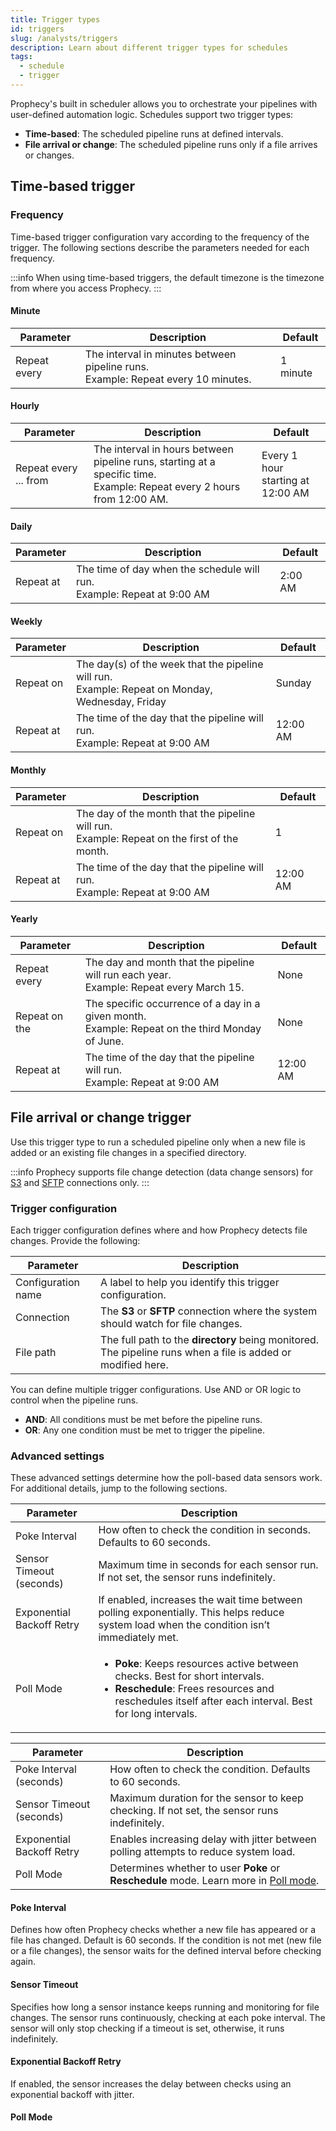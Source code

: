 ```yaml
---
title: Trigger types
id: triggers
slug: /analysts/triggers
description: Learn about different trigger types for schedules
tags:
  - schedule
  - trigger
---
```


Prophecy's built in scheduler allows you to orchestrate your pipelines with user-defined automation logic. Schedules support two trigger types:

- **Time-based**: The scheduled pipeline runs at defined intervals.
- **File arrival or change**: The scheduled pipeline runs only if a file arrives or changes.

## Time-based trigger

### Frequency

Time-based trigger configuration vary according to the frequency of the trigger. The following sections describe the parameters needed for each frequency.

:::info
When using time-based triggers, the default timezone is the timezone from where you access Prophecy.
:::

#### Minute

| Parameter    | Description                                                                          | Default  |
| ------------ | ------------------------------------------------------------------------------------ | -------- |
| Repeat every | The interval in minutes between pipeline runs.<br/>Example: Repeat every 10 minutes. | 1 minute |

#### Hourly

| Parameter             | Description                                                                                                                | Default                               |
| --------------------- | -------------------------------------------------------------------------------------------------------------------------- | ------------------------------------- |
| Repeat every ... from | The interval in hours between pipeline runs, starting at a specific time.<br/>Example: Repeat every 2 hours from 12:00 AM. | Every 1 hour<br/>starting at 12:00 AM |

#### Daily

| Parameter | Description                                                                | Default |
| --------- | -------------------------------------------------------------------------- | ------- |
| Repeat at | The time of day when the schedule will run.<br/>Example: Repeat at 9:00 AM | 2:00 AM |

#### Weekly

| Parameter | Description                                                                                         | Default  |
| --------- | --------------------------------------------------------------------------------------------------- | -------- |
| Repeat on | The day(s) of the week that the pipeline will run.<br/>Example: Repeat on Monday, Wednesday, Friday | Sunday   |
| Repeat at | The time of the day that the pipeline will run.<br/>Example: Repeat at 9:00 AM                      | 12:00 AM |

#### Monthly

| Parameter | Description                                                                                     | Default  |
| --------- | ----------------------------------------------------------------------------------------------- | -------- |
| Repeat on | The day of the month that the pipeline will run.<br/>Example: Repeat on the first of the month. | 1        |
| Repeat at | The time of the day that the pipeline will run.<br/>Example: Repeat at 9:00 AM                  | 12:00 AM |

#### Yearly

| Parameter     | Description                                                                                         | Default  |
| ------------- | --------------------------------------------------------------------------------------------------- | -------- |
| Repeat every  | The day and month that the pipeline will run each year.<br/>Example: Repeat every March 15.         | None     |
| Repeat on the | The specific occurrence of a day in a given month.<br/>Example: Repeat on the third Monday of June. | None     |
| Repeat at     | The time of the day that the pipeline will run.<br/>Example: Repeat at 9:00 AM                      | 12:00 AM |

## File arrival or change trigger

Use this trigger type to run a scheduled pipeline only when a new file is added or an existing file changes in a specified directory.

:::info
Prophecy supports file change detection (data change sensors) for [S3](/administration/fabrics/prophecy-fabrics/connections/s3) and [SFTP](/administration/fabrics/prophecy-fabrics/connections/sftp) connections only.
:::

### Trigger configuration

Each trigger configuration defines where and how Prophecy detects file changes. Provide the following:

| Parameter          | Description                                                                                                  |
| ------------------ | ------------------------------------------------------------------------------------------------------------ |
| Configuration name | A label to help you identify this trigger configuration.                                                     |
| Connection         | The **S3** or **SFTP** connection where the system should watch for file changes.                            |
| File path          | The full path to the **directory** being monitored. The pipeline runs when a file is added or modified here. |

You can define multiple trigger configurations. Use AND or OR logic to control when the pipeline runs.

- **AND**: All conditions must be met before the pipeline runs.
- **OR**: Any one condition must be met to trigger the pipeline.

### Advanced settings

These advanced settings determine how the poll-based data sensors work. For additional details, jump to the following sections.

| Parameter                 | Description                                                                                                                                                                                                                   |
| ------------------------- | ----------------------------------------------------------------------------------------------------------------------------------------------------------------------------------------------------------------------------- |
| Poke Interval             | How often to check the condition in seconds. Defaults to 60 seconds.                                                                                                                                                          |
| Sensor Timeout (seconds)  | Maximum time in seconds for each sensor run. If not set, the sensor runs indefinitely.                                                                                                                                        |
| Exponential Backoff Retry | If enabled, increases the wait time between polling exponentially. This helps reduce system load when the condition isn’t immediately met.                                                                                    |
| Poll Mode                 | <ul class="table-list"><li>**Poke**: Keeps resources active between checks. Best for short intervals.</li><li> **Reschedule**: Frees resources and reschedules itself after each interval. Best for long intervals.</li></ul> |

| Parameter                 | Description                                                                                        |
| ------------------------- | -------------------------------------------------------------------------------------------------- |
| Poke Interval (seconds)   | How often to check the condition. Defaults to 60 seconds.                                          |
| Sensor Timeout (seconds)  | Maximum duration for the sensor to keep checking. If not set, the sensor runs indefinitely.        |
| Exponential Backoff Retry | Enables increasing delay with jitter between polling attempts to reduce system load.               |
| Poll Mode                 | Determines whether to user **Poke** or **Reschedule** mode. Learn more in [Poll mode](#poll-mode). |

#### Poke Interval

Defines how often Prophecy checks whether a new file has appeared or a file has changed. Default is 60 seconds. If the condition is not met (new file or a file changes), the sensor waits for the defined interval before checking again.

#### Sensor Timeout

Specifies how long a sensor instance keeps running and monitoring for file changes. The sensor runs continuously, checking at each poke interval. The sensor will only stop checking if a timeout is set, otherwise, it runs indefinitely.

#### Exponential Backoff Retry

If enabled, the sensor increases the delay between checks using an exponential backoff with jitter.

#### Poll Mode

